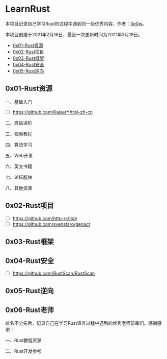 # LearnRust

本项目记录自己学习Rust的过程中遇到的一些优秀内容，作者：[0e0w](https://github.com/0e0w/LearnRust)。

本项目创建于2021年2月16日，最近一次更新时间为2021年3月18日。

- [0x01-Rust资源]()
- [0x02-Rust项目]()
- [0x03-Rust框架]()
- [0x04-Rust安全]()
- [0x05-Rust逆向]()

## 0x01-Rust资源

一、基础入门

- [ ] https://github.com/KaiserY/trpl-zh-cn

二、高级进阶

三、视频教程

四、算法学习

五、Web开发

六、英文书籍

七、论坛版块

八、其他资源

## 0x02-Rust项目

- [ ] https://github.com/http-rs/tide
- [ ] https://github.com/svenstaro/genact

## 0x03-Rust框架

## 0x04-Rust安全

- [ ] https://github.com/RustScan/RustScan

## 0x05-Rust逆向

## 0x06-Rust老师

排名不分先后，记录自己在学习Rust语言过程中遇到的优秀老师前辈们。感谢感谢！

一、Rust教程资源

二、Rust开发参考

